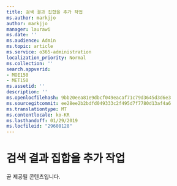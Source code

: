 ```yaml
---
title: 검색 결과 집합을 추가 작업
ms.author: markjjo
author: markjjo
manager: laurawi
ms.date: ''
ms.audience: Admin
ms.topic: article
ms.service: o365-administration
localization_priority: Normal
ms.collection: ''
search.appverid:
- MOE150
- MET150
ms.assetid: ''
description: ''
ms.openlocfilehash: 9bb20eea81e9dbcf049eacaf71c79d3645d3d6e3
ms.sourcegitcommit: ee28ee2b2bdfd049333c2f495d7f7780d13af4a6
ms.translationtype: MT
ms.contentlocale: ko-KR
ms.lasthandoff: 01/29/2019
ms.locfileid: "29608128"
---
```

# <a name="add-search-results-to-a-working-set"></a>검색 결과 집합을 추가 작업

곧 제공될 콘텐츠입니다.